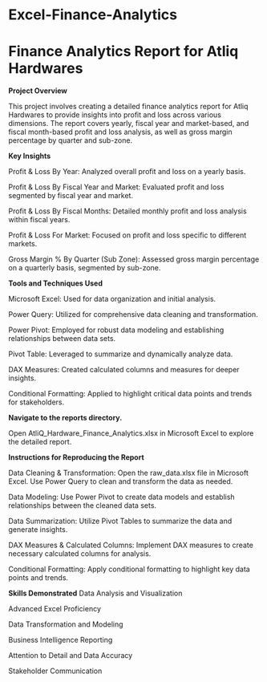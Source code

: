 # Excel-Finance-Analytics
# Finance Analytics Report for Atliq Hardwares

**Project Overview**

This project involves creating a detailed finance analytics report for Atliq Hardwares to provide insights into profit and loss across various dimensions. The report covers yearly, fiscal year and market-based, and fiscal month-based profit and loss analysis, as well as gross margin percentage by quarter and sub-zone.

**Key Insights**

Profit & Loss By Year: Analyzed overall profit and loss on a yearly basis.

Profit & Loss By Fiscal Year and Market: Evaluated profit and loss segmented by fiscal year and market.

Profit & Loss By Fiscal Months: Detailed monthly profit and loss analysis within fiscal years.

Profit & Loss For Market: Focused on profit and loss specific to different markets.

Gross Margin % By Quarter (Sub Zone): Assessed gross margin percentage on a quarterly basis, segmented by sub-zone.

**Tools and Techniques Used**

Microsoft Excel: Used for data organization and initial analysis.

Power Query: Utilized for comprehensive data cleaning and transformation.

Power Pivot: Employed for robust data modeling and establishing relationships between data sets.

Pivot Table: Leveraged to summarize and dynamically analyze data.

DAX Measures: Created calculated columns and measures for deeper insights.

Conditional Formatting: Applied to highlight critical data points and trends for stakeholders.


**Navigate to the reports directory.**

Open AtliQ_Hardware_Finance_Analytics.xlsx in Microsoft Excel to explore the detailed report.


**Instructions for Reproducing the Report**

Data Cleaning & Transformation:
Open the raw_data.xlsx file in Microsoft Excel.
Use Power Query to clean and transform the data as needed.

Data Modeling:
Use Power Pivot to create data models and establish relationships between the cleaned data sets.

Data Summarization:
Utilize Pivot Tables to summarize the data and generate insights.

DAX Measures & Calculated Columns:
Implement DAX measures to create necessary calculated columns for analysis.

Conditional Formatting:
Apply conditional formatting to highlight key data points and trends.

**Skills Demonstrated**
Data Analysis and Visualization

Advanced Excel Proficiency

Data Transformation and Modeling

Business Intelligence Reporting

Attention to Detail and Data Accuracy

Stakeholder Communication

